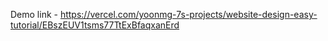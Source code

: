 Demo link - https://vercel.com/yoonmg-7s-projects/website-design-easy-tutorial/EBszEUV1tsms77TtExBfaqxanErd
